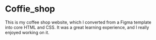 # Coffie_shop
This is my coffee shop website, which I converted from a Figma template into core HTML and CSS. It was a great learning experience, and I really enjoyed working on it.
